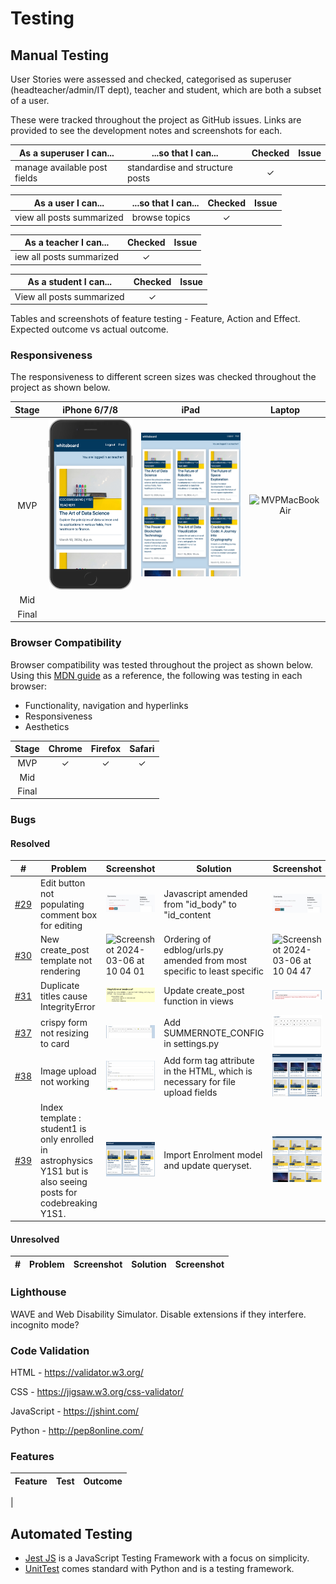 # Testing
## Manual Testing

User Stories were assessed and checked, categorised as superuser (headteacher/admin/IT dept), teacher and student, which are both a subset of a user.

These were tracked throughout the project as GitHub issues. Links are provided to see the development notes and screenshots for each.

| As a superuser I can... | ...so that I can... | Checked | Issue |
| - | - | :-: | :-: |
| manage available post fields | standardise and structure posts | &check;

| As a user I can... | ...so that I can... | Checked | Issue |
| - | - | :-: | :-: |
| view all posts summarized | browse topics | &check;

| As a teacher I can... | Checked | Issue |
| - | :-: | :-: |
| iew all posts summarized | &check;

| As a student I can... | Checked | Issue |
| - | :-: | :-: |
| View all posts summarized | &check;

Tables and screenshots of feature testing - Feature, Action and Effect. Expected outcome vs actual outcome.

### Responsiveness

The responsiveness to different screen sizes was checked throughout the project as shown below.

| Stage | iPhone 6/7/8 | iPad | Laptop
| :-: | :-: | :-: | :-: |
| MVP | ![MVPiPhone678](/docs/testing/response/MVP/iPhone678.png) | ![MVPiPad](/docs/testing/response/MVP/iPadAir.png) | ![MVPMacBookAir](/docs/testing/response/MVP/MacBookAir.png)
| Mid |
| Final | 

### Browser Compatibility

Browser compatibility was tested throughout the project as shown below. Using this [MDN guide](https://developer.mozilla.org/en-US/docs/Learn/Tools_and_testing/Cross_browser_testing/Introduction) as a reference, the following was testing in each browser:
- Functionality, navigation and hyperlinks
- Responsiveness
- Aesthetics

| Stage | Chrome | Firefox | Safari
| :-: | :-: | :-: | :-: |
| MVP | &check; | &check; | &check; |
| Mid | | |
| Final | 

### Bugs
#### Resolved

| # | Problem | Screenshot | Solution | Screenshot |
| --- | --- | --- | --- | --- |
| [#29](https://github.com/alanjameschapman/whiteboard/issues/29) | Edit button not populating comment box for editing | ![#29](/docs/issues/29-1.png) | Javascript amended from "id_body" to "id_content | ![#29](/docs/issues/29-2.png) |
| [#30](https://github.com/alanjameschapman/whiteboard/issues/30) | New create_post template not rendering | <img width="638" alt="Screenshot 2024-03-06 at 10 04 01" src="https://github.com/alanjameschapman/whiteboard/assets/137620143/92e38f97-34e0-48dc-bbad-0bfbaf739215"> | Ordering of edblog/urls.py amended from most specific to least specific | <img width="638" alt="Screenshot 2024-03-06 at 10 04 47" src="https://github.com/alanjameschapman/whiteboard/assets/137620143/53372de8-e38c-4516-b7ab-4d9f4021fb5b"> |
| [#31](https://github.com/alanjameschapman/whiteboard/issues/31) | Duplicate titles cause IntegrityError | ![#31](/docs/issues/31-1.png) | Update create_post function in views | ![#31](/docs/issues/31-2.png) |
| [#37](https://github.com/alanjameschapman/whiteboard/issues/37) | crispy form not resizing to card | ![#37](/docs/issues/37-1.png) | Add SUMMERNOTE_CONFIG in settings.py | ![#37](/docs/issues/37-2.png) |
| [#38](https://github.com/alanjameschapman/whiteboard/issues/38) | Image upload not working | ![#38](/docs/issues/38-1.png) | Add form tag attribute in the HTML, which is necessary for file upload fields | ![#38](/docs/issues/38-2.png) |
| [#39](https://github.com/alanjameschapman/whiteboard/issues/39) | Index template : student1 is only enrolled in astrophysics Y1S1 but is also seeing posts for codebreaking Y1S1. | ![#39](/docs/issues/39-2.png) | Import Enrolment model and update queryset. | ![#39](/docs/issues/39-4.png) |


#### Unresolved

| # | Problem | Screenshot | Solution | Screenshot |
| --- | --- | --- | --- | --- |

### Lighthouse
WAVE and Web Disability Simulator. Disable extensions if they interfere. incognito mode?
### Code Validation
HTML - https://validator.w3.org/

CSS - https://jigsaw.w3.org/css-validator/

JavaScript - https://jshint.com/

Python - http://pep8online.com/


### Features

| Feature | Test | Outcome |
| - | - | - |
|

## Automated Testing
- [Jest JS](https://jestjs.io/) is a JavaScript Testing Framework with a focus on simplicity.
- [UnitTest](https://docs.python.org/3/library/unittest.html) comes standard with Python and is a testing framework.
